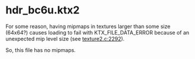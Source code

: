 # hdr_bc6u.ktx2

For some reason, having mipmaps in textures larger than some size (64x64?)
causes loading to fail with KTX_FILE_DATA_ERROR because of an unexpected mip
level size (see [texture2.c:2292](../../extern/ktx/KTX-Software/lib/texture2.c)).

So, this file has no mipmaps.
